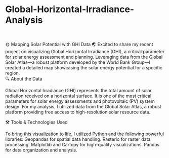 # Global-Horizontal-Irradiance-Analysis
<br>

🌞 Mapping Solar Potential with GHI Data 🌏
Excited to share my recent project on visualizing Global Horizontal Irradiance (GHI), a critical parameter for solar energy assessment and planning. Leveraging data from the Global Solar Atlas—a robust platform developed by the World Bank Group—I created a detailed map showcasing the solar energy potential for a specific region. <br>
🔍 About the Data

Global Horizontal Irradiance (GHI) represents the total amount of solar radiation received on a horizontal surface. It is one of the most critical parameters for solar energy assessments and photovoltaic (PV) system design. For my analysis, I utilized data from the Global Solar Atlas, a robust platform providing free access to high-resolution solar resource data. <br>

🛠 Tools & Technologies Used

To bring this visualization to life, I utilized Python and the following powerful libraries:
Geopandas for spatial data handling.
Rasterio for raster data processing.
Matplotlib and Cartopy for high-quality visualizations.
Pandas for data organization and analysis.
